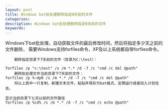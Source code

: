 ```yaml
---
layout: post
title: Windows bat批处理删除指定N天前的文件
categories:
description: Windows bat批处理删除指定N天前的文件
keywords:
---
```


Windows下bat批处理，自动获取文件的最后修改时间，然后将指定多少天之前的文件删除，
需要Windows支持forfiles命令，XP及以上系统都自带forfiles命令。
```
    删除指定目录下7天前的文件（目录为C:\test）：

forfiles /p "c:\test" /s /m *.* /d -7 /c "cmd /c del @path"
    删除批处理文件当前目录下7天前的文件：
forfiles /p %~dp0 /s /m *.* /d -7 /c "cmd /c del @path"
    将以上其中一行复制，新建文本文件，粘贴并保存为bat格式，定期运行或者加入计划任务。

显示当前目录下七天以前的文件路径
forfiles /p %cd% /s /m *.* /d -7 /c "cmd /c echo @path"
```
